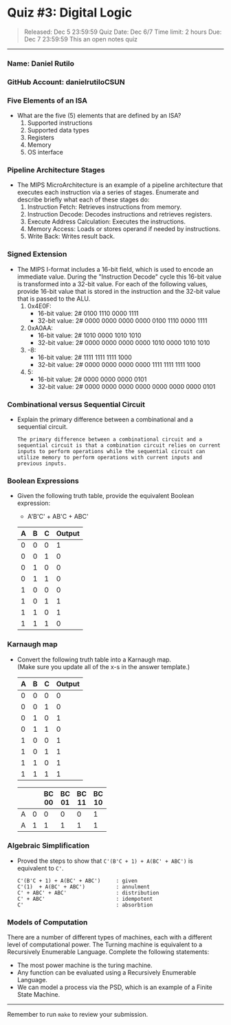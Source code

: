 # Quiz #3: Digital Logic 
> Released: Dec 5 23:59:59
> Quiz Date: Dec 6/7 
> Time limit: 2 hours
> Due: Dec 7 23:59:59
> This an open notes quiz

---

### Name: Daniel Rutilo  
### GitHub Account: danielrutiloCSUN

### Five Elements of an ISA
* What are the five (5) elements that are defined by an ISA?<br>
   1. Supported instructions                      <!-- response -->
   2. Supported data types                        <!-- response -->
   3. Registers                                   <!-- response -->
   4. Memory                                      <!-- response -->
   5. OS interface                                <!-- response -->



### Pipeline Architecture Stages
* The MIPS MicroArchitecture is an example of a pipeline architecture that executes each instruction via a series of stages.  Enumerate and describe briefly what each of these stages do:
   1. Instruction Fetch: Retrieves instructions from memory.            <!-- response -->
   1. Instruction Decode: Decodes instructions and retrieves registers. <!-- response -->
   1. Execute Address Calculation: Executes the instructions.           <!-- response -->
   1. Memory Access: Loads or stores operand if needed by instructions. <!-- response -->
   1. Write Back: Writes result back.                                   <!-- response -->
   <!-- Feel free to add or remove additional response lines as needed. -->
 


### Signed Extension
* The MIPS I-format includes a 16-bit field, which is used to encode an immediate value.  During the "Instruction Decode" cycle this 16-bit value is transformed into a 32-bit value.  For each of the following values, provide 16-bit value that is stored in the instruction and the 32-bit value that is passed to the ALU.
   1. 0x4E0F:  
      * 16-bit value: 2#                     0100 1110 0000 1111      <!-- response -->
      * 32-bit value: 2# 0000 0000 0000 0000 0100 1110 0000 1111      <!-- response -->
   1. 0xA0AA:  
      * 16-bit value: 2#                     1010 0000 1010 1010      <!-- response -->
      * 32-bit value: 2# 0000 0000 0000 0000 1010 0000 1010 1010      <!-- response -->
   1. -8:                
      * 16-bit value: 2#                     1111 1111 1111 1000      <!-- response -->
      * 32-bit value: 2# 0000 0000 0000 0000 1111 1111 1111 1000      <!-- response -->
   1. 5:                   
      * 16-bit value: 2#                     0000 0000 0000 0101      <!-- response -->
      * 32-bit value: 2# 0000 0000 0000 0000 0000 0000 0000 0101      <!-- response -->


### Combinational versus Sequential Circuit
* Explain the primary difference between a combinational and a sequential circuit.
   ```response  (Place your response with this code block.)
   The primary difference between a combinational circuit and a sequential circuit is that a combination circuit relies on current inputs to perform operations while the sequential circuit can utilize memory to perform operations with current inputs and previous inputs. 

   ```


### Boolean Expressions
* Given the following truth table, provide the equivalent Boolean expression:
   * A'B'C' + AB'C + ABC'                                   <!-- response -->

   | A  | B  | C  | Output|
   |----|----|----|-------|
   | 0  | 0  | 0  |   1   |
   | 0  | 0  | 1  |   0   |
   | 0  | 1  | 0  |   0   |
   | 0  | 1  | 1  |   0   |
   | 1  | 0  | 0  |   0   |
   | 1  | 0  | 1  |   1   |
   | 1  | 1  | 0  |   1   |
   | 1  | 1  | 1  |   0   |

### Karnaugh map
* Convert the following truth table into a Karnaugh map.<br>
   (Make sure you update all of the x-s in the answer template.)
   
   | A  | B  | C  | Output |
   |----|----|----|--------|
   | 0  | 0  | 0  |   0    |
   | 0  | 0  | 1  |   0    |
   | 0  | 1  | 0  |   1    |
   | 0  | 1  | 1  |   0    |
   | 1  | 0  | 0  |   1    |
   | 1  | 0  | 1  |   1    |
   | 1  | 1  | 0  |   1    |
   | 1  | 1  | 1  |   1    |

   <!-- Updated the table below to provide your answer -->
   |   |   | BC <br> 00 | BC <br> 01 | BC <br> 11 | BC <br> 10 | 
   |---|---| -----------| ---------- | ---------- | ---------- | 
   | A | 0 |     0      |     0      |     0      |     1      | 
   | A | 1 |     1      |     1      |     1      |     1      | 


### Algebraic Simplification
* Proved the steps to show that `C'(B'C + 1) + A(BC' + ABC')` is equivalent to `C'`.
   ```response  C'(B'C + 1) + A(BC' + ABC') == C
   C'(B'C + 1) + A(BC' + ABC')     : given        
   C'(1)  + A(BC' + ABC')          : annulment
   C' + ABC' + ABC'                : distribution
   C' + ABC'                       : idempotent
   C'                              : absorbtion
   ```


### Models of Computation
There are a number of different types of machines, each with a different level of computational power. The Turning machine is equivalent to a Recursively Enumerable Language.  Complete the following statements:

* The most power machine is the turing machine.                             <!-- response -->
* Any function can be evaluated using a Recursively Enumerable Language.    <!-- response -->
* We can model a process via the PSD, which is an example of a Finite State Machine.   <!-- response -->



---
Remember to run `make` to review your submission.


